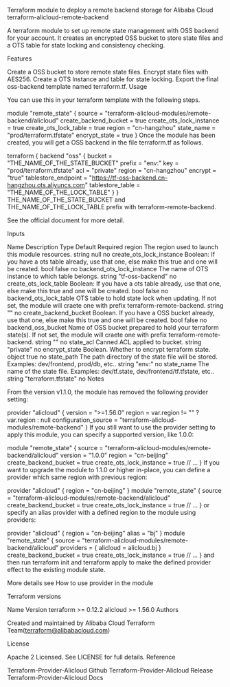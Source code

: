 Terraform module to deploy a remote backend storage for Alibaba Cloud
terraform-alicloud-remote-backend

A terraform module to set up remote state management with OSS backend for your account. It creates an encrypted OSS bucket to store state files and a OTS table for state locking and consistency checking.

Features

Create a OSS bucket to store remote state files.
Encrypt state files with AES256.
Create a OTS Instance and table for state locking.
Export the final oss-backend template named terraform.tf.
Usage

You can use this in your terraform template with the following steps.

module "remote_state" {
  source                   = "terraform-alicloud-modules/remote-backend/alicloud"
  create_backend_bucket    = true
  create_ots_lock_instance = true
  create_ots_lock_table    = true
  region                   = "cn-hangzhou"
  state_name               = "prod/terraform.tfstate"
  encrypt_state            = true
}
Once the module has been created, you will get a OSS backend in the file terraform.tf as follows.

terraform {
  backend "oss" {
    bucket              = "THE_NAME_OF_THE_STATE_BUCKET"
    prefix              = "env:"
    key                 = "prod/terraform.tfstate"
    acl                 = "private"
    region              = "cn-hangzhou"
    encrypt             = "true"
    tablestore_endpoint = "https://tf-oss-backend.cn-hangzhou.ots.aliyuncs.com"
    tablestore_table    = "THE_NAME_OF_THE_LOCK_TABLE"
  }
}
THE_NAME_OF_THE_STATE_BUCKET and THE_NAME_OF_THE_LOCK_TABLE prefix with terraform-remote-backend.

See the official document for more detail.

Inputs

Name	Description	Type	Default	Required
region	The region used to launch this module resources.	string	null	no
create_ots_lock_instance	Boolean: If you have a ots table already, use that one, else make this true and one will be created.	bool	false	no
backend_ots_lock_instance	The name of OTS instance to which table belongs.	string	"tf-oss-backend"	no
create_ots_lock_table	Boolean: If you have a ots table already, use that one, else make this true and one will be created.	bool	false	no
backend_ots_lock_table	OTS table to hold state lock when updating. If not set, the module will craete one with prefix terraform-remote-backend.	string	""	no
create_backend_bucket	Boolean. If you have a OSS bucket already, use that one, else make this true and one will be created.	bool	false	no
backend_oss_bucket	Name of OSS bucket prepared to hold your terraform state(s). If not set, the module will craete one with prefix terraform-remote-backend.	string	""	no
state_acl	Canned ACL applied to bucket.	string	"private"	no
encrypt_state	Boolean. Whether to encrypt terraform state.	object	true	no
state_path	The path directory of the state file will be stored. Examples: dev/frontend, prod/db, etc..	string	"env:"	no
state_name	The name of the state file. Examples: dev/tf.state, dev/frontend/tf.tfstate, etc..	string	"terraform.tfstate"	no
Notes

From the version v1.1.0, the module has removed the following provider setting:

provider "alicloud" {
  version              = ">=1.56.0"
  region               = var.region != "" ? var.region : null
  configuration_source = "terraform-alicloud-modules/remote-backend"
}
If you still want to use the provider setting to apply this module, you can specify a supported version, like 1.0.0:

module "remote_state" {
  source                   = "terraform-alicloud-modules/remote-backend/alicloud"
  version                  = "1.0.0"
  region                   = "cn-beijing"
  create_backend_bucket    = true
  create_ots_lock_instance = true
  // ...
}
If you want to upgrade the module to 1.1.0 or higher in-place, you can define a provider which same region with previous region:

provider "alicloud" {
  region = "cn-beijing"
}
module "remote_state" {
  source                   = "terraform-alicloud-modules/remote-backend/alicloud"
  create_backend_bucket    = true
  create_ots_lock_instance = true
  // ...
}
or specify an alias provider with a defined region to the module using providers:

provider "alicloud" {
  region = "cn-beijing"
  alias  = "bj"
}
module "remote_state" {
  source                   = "terraform-alicloud-modules/remote-backend/alicloud"
  providers                = {
    alicloud = alicloud.bj
  }
  create_backend_bucket    = true
  create_ots_lock_instance = true
  // ...
}
and then run terraform init and terraform apply to make the defined provider effect to the existing module state.

More details see How to use provider in the module

Terraform versions

Name	Version
terraform	>= 0.12.2
alicloud	>= 1.56.0
Authors

Created and maintained by Alibaba Cloud Terraform Team(terraform@alibabacloud.com)

License

Apache 2 Licensed. See LICENSE for full details. Reference

Terraform-Provider-Alicloud Github
Terraform-Provider-Alicloud Release
Terraform-Provider-Alicloud Docs
